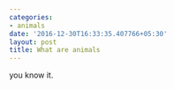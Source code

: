 ```yaml
---
categories:
- animals
date: '2016-12-30T16:33:35.407766+05:30'
layout: post
title: What are animals
---
```


you know it.